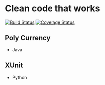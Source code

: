 # Clean code that works

[![Build Status](https://travis-ci.org/1ambda/test-driven.svg?branch=master)](https://travis-ci.org/1ambda/test-driven) [![Coverage Status](https://coveralls.io/repos/1ambda/test-driven/badge.svg?branch=master)](https://coveralls.io/r/1ambda/test-driven?branch=master)

## Poly Currency
 
- Java

## XUnit

- Python

